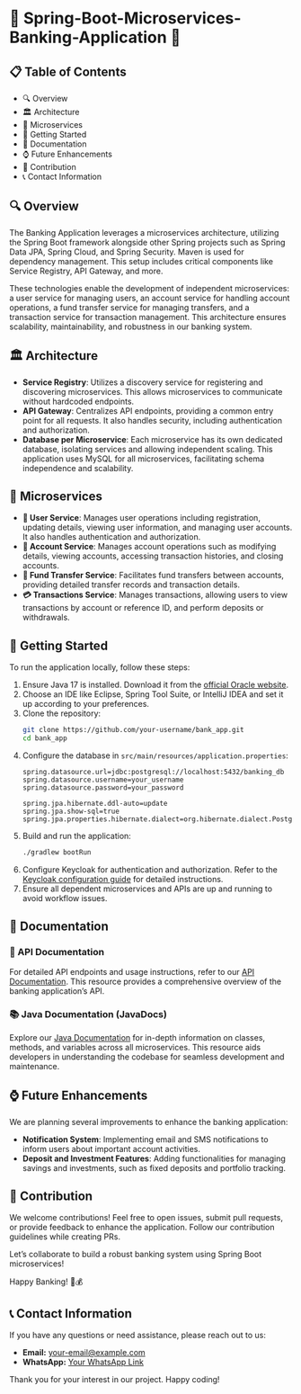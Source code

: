 # 🌟 Spring-Boot-Microservices-Banking-Application 🌟

## 📋 Table of Contents
- 🔍 Overview
- 🏛️ Architecture
- 🚀 Microservices
- 🚀 Getting Started
- 📖 Documentation
- ⌚ Future Enhancements
- 🤝 Contribution
- 📞 Contact Information

## 🔍 Overview
The Banking Application leverages a microservices architecture, utilizing the Spring Boot framework alongside other Spring projects such as Spring Data JPA, Spring Cloud, and Spring Security. Maven is used for dependency management. This setup includes critical components like Service Registry, API Gateway, and more.

These technologies enable the development of independent microservices: a user service for managing users, an account service for handling account operations, a fund transfer service for managing transfers, and a transaction service for transaction management. This architecture ensures scalability, maintainability, and robustness in our banking system.

## 🏛️ Architecture
- **Service Registry**: Utilizes a discovery service for registering and discovering microservices. This allows microservices to communicate without hardcoded endpoints.
- **API Gateway**: Centralizes API endpoints, providing a common entry point for all requests. It also handles security, including authentication and authorization.
- **Database per Microservice**: Each microservice has its own dedicated database, isolating services and allowing independent scaling. This application uses MySQL for all microservices, facilitating schema independence and scalability.

## 🚀 Microservices
- **👤 User Service**: Manages user operations including registration, updating details, viewing user information, and managing user accounts. It also handles authentication and authorization.
- **💼 Account Service**: Manages account operations such as modifying details, viewing accounts, accessing transaction histories, and closing accounts.
- **💸 Fund Transfer Service**: Facilitates fund transfers between accounts, providing detailed transfer records and transaction details.
- **💳 Transactions Service**: Manages transactions, allowing users to view transactions by account or reference ID, and perform deposits or withdrawals.

## 🚀 Getting Started
To run the application locally, follow these steps:

1. Ensure Java 17 is installed. Download it from the [official Oracle website](https://www.oracle.com/java/technologies/javase-jdk17-downloads.html).
2. Choose an IDE like Eclipse, Spring Tool Suite, or IntelliJ IDEA and set it up according to your preferences.
3. Clone the repository:
    ```sh
    git clone https://github.com/your-username/bank_app.git
    cd bank_app
    ```
4. Configure the database in `src/main/resources/application.properties`:
    ```properties
    spring.datasource.url=jdbc:postgresql://localhost:5432/banking_db
    spring.datasource.username=your_username
    spring.datasource.password=your_password

    spring.jpa.hibernate.ddl-auto=update
    spring.jpa.show-sql=true
    spring.jpa.properties.hibernate.dialect=org.hibernate.dialect.PostgreSQLDialect
    ```
5. Build and run the application:
    ```sh
    ./gradlew bootRun
    ```
6. Configure Keycloak for authentication and authorization. Refer to the [Keycloak configuration guide](#) for detailed instructions.
7. Ensure all dependent microservices and APIs are up and running to avoid workflow issues.

## 📖 Documentation
### 📖 API Documentation
For detailed API endpoints and usage instructions, refer to our [API Documentation](#). This resource provides a comprehensive overview of the banking application’s API.

### 📚 Java Documentation (JavaDocs)
Explore our [Java Documentation](#) for in-depth information on classes, methods, and variables across all microservices. This resource aids developers in understanding the codebase for seamless development and maintenance.

## ⌚ Future Enhancements
We are planning several improvements to enhance the banking application:
- **Notification System**: Implementing email and SMS notifications to inform users about important account activities.
- **Deposit and Investment Features**: Adding functionalities for managing savings and investments, such as fixed deposits and portfolio tracking.

## 🤝 Contribution
We welcome contributions! Feel free to open issues, submit pull requests, or provide feedback to enhance the application. Follow our contribution guidelines while creating PRs.

Let’s collaborate to build a robust banking system using Spring Boot microservices!

Happy Banking! 🏦💰

## 📞 Contact Information
If you have any questions or need assistance, please reach out to us:

- **Email:** [your-email@example.com](mailto:your-email@example.com)
- **WhatsApp:** [Your WhatsApp Link](#)

Thank you for your interest in our project. Happy coding!
